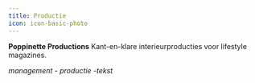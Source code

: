 ```yaml
---
title: Productie
icon: icon-basic-photo
---
```


**Poppinette Productions**
Kant-en-klare interieurproducties voor lifestyle magazines.

*management - productie -tekst*